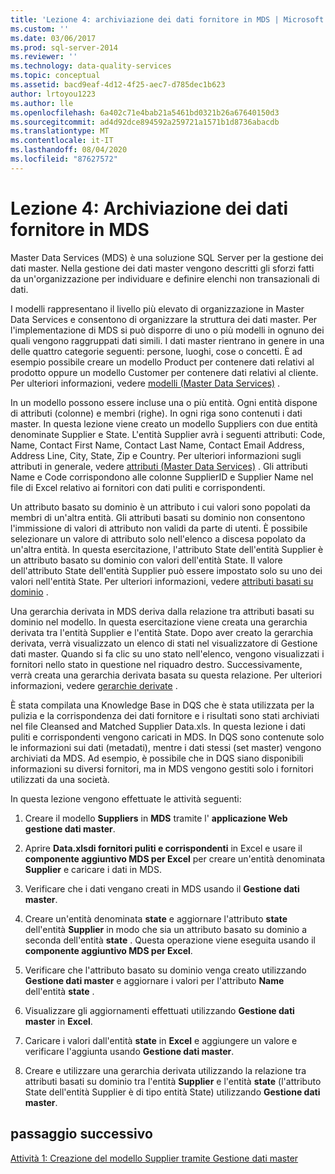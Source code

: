 ```yaml
---
title: 'Lezione 4: archiviazione dei dati fornitore in MDS | Microsoft Docs'
ms.custom: ''
ms.date: 03/06/2017
ms.prod: sql-server-2014
ms.reviewer: ''
ms.technology: data-quality-services
ms.topic: conceptual
ms.assetid: bacd9eaf-4d12-4f25-aec7-d785dec1b623
author: lrtoyou1223
ms.author: lle
ms.openlocfilehash: 6a402c71e4bab21a5461bd0321b26a67640150d3
ms.sourcegitcommit: ad4d92dce894592a259721a1571b1d8736abacdb
ms.translationtype: MT
ms.contentlocale: it-IT
ms.lasthandoff: 08/04/2020
ms.locfileid: "87627572"
---
```

# <a name="lesson-4-storing-supplier-data-in-mds"></a>Lezione 4: Archiviazione dei dati fornitore in MDS
  Master Data Services (MDS) è una soluzione SQL Server per la gestione dei dati master. Nella gestione dei dati master vengono descritti gli sforzi fatti da un'organizzazione per individuare e definire elenchi non transazionali di dati.  
  
 I modelli rappresentano il livello più elevato di organizzazione in Master Data Services e consentono di organizzare la struttura dei dati master. Per l'implementazione di MDS si può disporre di uno o più modelli in ognuno dei quali vengono raggruppati dati simili. I dati master rientrano in genere in una delle quattro categorie seguenti: persone, luoghi, cose o concetti. È ad esempio possibile creare un modello Product per contenere dati relativi al prodotto oppure un modello Customer per contenere dati relativi al cliente. Per ulteriori informazioni, vedere [modelli (Master Data Services)](https://msdn.microsoft.com/library/ee633746.aspx) .  
  
 In un modello possono essere incluse una o più entità. Ogni entità dispone di attributi (colonne) e membri (righe). In ogni riga sono contenuti i dati master. In questa lezione viene creato un modello Suppliers con due entità denominate Supplier e State. L'entità Supplier avrà i seguenti attributi: Code, Name, Contact First Name, Contact Last Name, Contact Email Address, Address Line, City, State, Zip e Country. Per ulteriori informazioni sugli attributi in generale, vedere [attributi (Master Data Services)](https://msdn.microsoft.com/library/ee633745.aspx) . Gli attributi Name e Code corrispondono alle colonne SupplierID e Supplier Name nel file di Excel relativo ai fornitori con dati puliti e corrispondenti.  
  
 Un attributo basato su dominio è un attributo i cui valori sono popolati da membri di un'altra entità. Gli attributi basati su dominio non consentono l'immissione di valori di attributo non validi da parte di utenti. È possibile selezionare un valore di attributo solo nell'elenco a discesa popolato da un'altra entità. In questa esercitazione, l'attributo State dell'entità Supplier è un attributo basato su dominio con valori dell'entità State. Il valore dell'attributo State dell'entità Supplier può essere impostato solo su uno dei valori nell'entità State. Per ulteriori informazioni, vedere [attributi basati su dominio](../master-data-services/domain-based-attributes-master-data-services.md) .  
  
 Una gerarchia derivata in MDS deriva dalla relazione tra attributi basati su dominio nel modello. In questa esercitazione viene creata una gerarchia derivata tra l'entità Supplier e l'entità State. Dopo aver creato la gerarchia derivata, verrà visualizzato un elenco di stati nel visualizzatore di Gestione dati master. Quando si fa clic su uno stato nell'elenco, vengono visualizzati i fornitori nello stato in questione nel riquadro destro. Successivamente, verrà creata una gerarchia derivata basata su questa relazione. Per ulteriori informazioni, vedere [gerarchie derivate](../master-data-services/derived-hierarchies-master-data-services.md) .  
  
 È stata compilata una Knowledge Base in DQS che è stata utilizzata per la pulizia e la corrispondenza dei dati fornitore e i risultati sono stati archiviati nel file Cleansed and Matched Supplier Data.xls. In questa lezione i dati puliti e corrispondenti vengono caricati in MDS. In DQS sono contenute solo le informazioni sui dati (metadati), mentre i dati stessi (set master) vengono archiviati da MDS. Ad esempio, è possibile che in DQS siano disponibili informazioni su diversi fornitori, ma in MDS vengono gestiti solo i fornitori utilizzati da una società.  
  
 In questa lezione vengono effettuate le attività seguenti:  
  
1.  Creare il modello **Suppliers** in **MDS** tramite l' **applicazione Web gestione dati master**.  
  
2.  Aprire **Data.xlsdi fornitori puliti e corrispondenti** in Excel e usare il **componente aggiuntivo MDS per Excel** per creare un'entità denominata **Supplier** e caricare i dati in MDS.  
  
3.  Verificare che i dati vengano creati in MDS usando il **Gestione dati master**.  
  
4.  Creare un'entità denominata **state** e aggiornare l'attributo **state** dell'entità **Supplier** in modo che sia un attributo basato su dominio a seconda dell'entità **state** . Questa operazione viene eseguita usando il **componente aggiuntivo MDS per Excel**.  
  
5.  Verificare che l'attributo basato su dominio venga creato utilizzando **Gestione dati master** e aggiornare i valori per l'attributo **Name** dell'entità **state** .  
  
6.  Visualizzare gli aggiornamenti effettuati utilizzando **Gestione dati master** in **Excel**.  
  
7.  Caricare i valori dall'entità **state** in **Excel** e aggiungere un valore e verificare l'aggiunta usando **Gestione dati master**.  
  
8.  Creare e utilizzare una gerarchia derivata utilizzando la relazione tra attributi basati su dominio tra l'entità **Supplier** e l'entità **state** (l'attributo State dell'entità Supplier è di tipo entità State) utilizzando **Gestione dati master**.  
  
## <a name="next-step"></a>passaggio successivo  
 [Attività 1: Creazione del modello Supplier tramite Gestione dati master](../../2014/tutorials/task-1-creating-suppliers-model-using-master-data-manager.md)  
  
  

